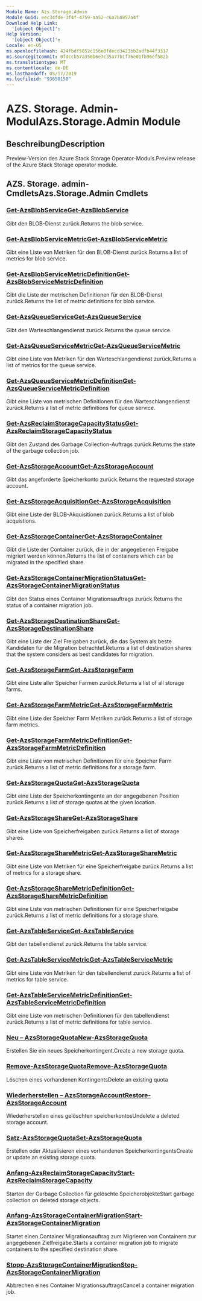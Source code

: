 ```yaml
---
Module Name: Azs.Storage.Admin
Module Guid: eec34fde-3f4f-4759-aa52-c6a7b8857a4f
Download Help Link:
  '[object Object]': 
Help Version:
  '[object Object]': 
Locale: en-US
ms.openlocfilehash: 424fbdf5852c156e0fdecd3423bb2adfb44f3317
ms.sourcegitcommit: 0fdccb57a356b6e7c35a77b1f76e01fb96ef582b
ms.translationtype: MT
ms.contentlocale: de-DE
ms.lasthandoff: 05/17/2019
ms.locfileid: "93650150"
---
```

# <span data-ttu-id="3ced5-101">AZS. Storage. Admin-Modul</span><span class="sxs-lookup"><span data-stu-id="3ced5-101">Azs.Storage.Admin Module</span></span>
## <span data-ttu-id="3ced5-102">Beschreibung</span><span class="sxs-lookup"><span data-stu-id="3ced5-102">Description</span></span>
<span data-ttu-id="3ced5-103">Preview-Version des Azure Stack Storage Operator-Moduls.</span><span class="sxs-lookup"><span data-stu-id="3ced5-103">Preview release of the Azure Stack Storage operator module.</span></span>

## <span data-ttu-id="3ced5-104">AZS. Storage. admin-Cmdlets</span><span class="sxs-lookup"><span data-stu-id="3ced5-104">Azs.Storage.Admin Cmdlets</span></span>
### [<span data-ttu-id="3ced5-105">Get-AzsBlobService</span><span class="sxs-lookup"><span data-stu-id="3ced5-105">Get-AzsBlobService</span></span>](Get-AzsBlobService.md)
<span data-ttu-id="3ced5-106">Gibt den BLOB-Dienst zurück.</span><span class="sxs-lookup"><span data-stu-id="3ced5-106">Returns the blob service.</span></span>

### [<span data-ttu-id="3ced5-107">Get-AzsBlobServiceMetric</span><span class="sxs-lookup"><span data-stu-id="3ced5-107">Get-AzsBlobServiceMetric</span></span>](Get-AzsBlobServiceMetric.md)
<span data-ttu-id="3ced5-108">Gibt eine Liste von Metriken für den BLOB-Dienst zurück.</span><span class="sxs-lookup"><span data-stu-id="3ced5-108">Returns a list of metrics for blob service.</span></span>

### [<span data-ttu-id="3ced5-109">Get-AzsBlobServiceMetricDefinition</span><span class="sxs-lookup"><span data-stu-id="3ced5-109">Get-AzsBlobServiceMetricDefinition</span></span>](Get-AzsBlobServiceMetricDefinition.md)
<span data-ttu-id="3ced5-110">Gibt die Liste der metrischen Definitionen für den BLOB-Dienst zurück.</span><span class="sxs-lookup"><span data-stu-id="3ced5-110">Returns the list of metric definitions for blob service.</span></span>

### [<span data-ttu-id="3ced5-111">Get-AzsQueueService</span><span class="sxs-lookup"><span data-stu-id="3ced5-111">Get-AzsQueueService</span></span>](Get-AzsQueueService.md)
<span data-ttu-id="3ced5-112">Gibt den Warteschlangendienst zurück.</span><span class="sxs-lookup"><span data-stu-id="3ced5-112">Returns the queue service.</span></span>

### [<span data-ttu-id="3ced5-113">Get-AzsQueueServiceMetric</span><span class="sxs-lookup"><span data-stu-id="3ced5-113">Get-AzsQueueServiceMetric</span></span>](Get-AzsQueueServiceMetric.md)
<span data-ttu-id="3ced5-114">Gibt eine Liste von Metriken für den Warteschlangendienst zurück.</span><span class="sxs-lookup"><span data-stu-id="3ced5-114">Returns a list of metrics for the queue service.</span></span>

### [<span data-ttu-id="3ced5-115">Get-AzsQueueServiceMetricDefinition</span><span class="sxs-lookup"><span data-stu-id="3ced5-115">Get-AzsQueueServiceMetricDefinition</span></span>](Get-AzsQueueServiceMetricDefinition.md)
<span data-ttu-id="3ced5-116">Gibt eine Liste von metrischen Definitionen für den Warteschlangendienst zurück.</span><span class="sxs-lookup"><span data-stu-id="3ced5-116">Returns a list of metric definitions for queue service.</span></span>

### [<span data-ttu-id="3ced5-117">Get-AzsReclaimStorageCapacityStatus</span><span class="sxs-lookup"><span data-stu-id="3ced5-117">Get-AzsReclaimStorageCapacityStatus</span></span>](Get-AzsReclaimStorageCapacityStatus.md)
<span data-ttu-id="3ced5-118">Gibt den Zustand des Garbage Collection-Auftrags zurück.</span><span class="sxs-lookup"><span data-stu-id="3ced5-118">Returns the state of the garbage collection job.</span></span>

### [<span data-ttu-id="3ced5-119">Get-AzsStorageAccount</span><span class="sxs-lookup"><span data-stu-id="3ced5-119">Get-AzsStorageAccount</span></span>](Get-AzsStorageAccount.md)
<span data-ttu-id="3ced5-120">Gibt das angeforderte Speicherkonto zurück.</span><span class="sxs-lookup"><span data-stu-id="3ced5-120">Returns the requested storage account.</span></span>

### [<span data-ttu-id="3ced5-121">Get-AzsStorageAcquisition</span><span class="sxs-lookup"><span data-stu-id="3ced5-121">Get-AzsStorageAcquisition</span></span>](Get-AzsStorageAcquisition.md)
<span data-ttu-id="3ced5-122">Gibt eine Liste der BLOB-Akquisitionen zurück.</span><span class="sxs-lookup"><span data-stu-id="3ced5-122">Returns a list of blob acquistions.</span></span>

### [<span data-ttu-id="3ced5-123">Get-AzsStorageContainer</span><span class="sxs-lookup"><span data-stu-id="3ced5-123">Get-AzsStorageContainer</span></span>](Get-AzsStorageContainer.md)
<span data-ttu-id="3ced5-124">Gibt die Liste der Container zurück, die in der angegebenen Freigabe migriert werden können.</span><span class="sxs-lookup"><span data-stu-id="3ced5-124">Returns the list of containers which can be migrated in the specified share.</span></span>

### [<span data-ttu-id="3ced5-125">Get-AzsStorageContainerMigrationStatus</span><span class="sxs-lookup"><span data-stu-id="3ced5-125">Get-AzsStorageContainerMigrationStatus</span></span>](Get-AzsStorageContainerMigrationStatus.md)
<span data-ttu-id="3ced5-126">Gibt den Status eines Container Migrationsauftrags zurück.</span><span class="sxs-lookup"><span data-stu-id="3ced5-126">Returns the status of a container migration job.</span></span>

### [<span data-ttu-id="3ced5-127">Get-AzsStorageDestinationShare</span><span class="sxs-lookup"><span data-stu-id="3ced5-127">Get-AzsStorageDestinationShare</span></span>](Get-AzsStorageDestinationShare.md)
<span data-ttu-id="3ced5-128">Gibt eine Liste der Ziel Freigaben zurück, die das System als beste Kandidaten für die Migration betrachtet.</span><span class="sxs-lookup"><span data-stu-id="3ced5-128">Returns a list of destination shares that the system considers as best candidates for migration.</span></span>

### [<span data-ttu-id="3ced5-129">Get-AzsStorageFarm</span><span class="sxs-lookup"><span data-stu-id="3ced5-129">Get-AzsStorageFarm</span></span>](Get-AzsStorageFarm.md)
<span data-ttu-id="3ced5-130">Gibt eine Liste aller Speicher Farmen zurück.</span><span class="sxs-lookup"><span data-stu-id="3ced5-130">Returns a list of all storage farms.</span></span>

### [<span data-ttu-id="3ced5-131">Get-AzsStorageFarmMetric</span><span class="sxs-lookup"><span data-stu-id="3ced5-131">Get-AzsStorageFarmMetric</span></span>](Get-AzsStorageFarmMetric.md)
<span data-ttu-id="3ced5-132">Gibt eine Liste der Speicher Farm Metriken zurück.</span><span class="sxs-lookup"><span data-stu-id="3ced5-132">Returns a list of storage farm metrics.</span></span>

### [<span data-ttu-id="3ced5-133">Get-AzsStorageFarmMetricDefinition</span><span class="sxs-lookup"><span data-stu-id="3ced5-133">Get-AzsStorageFarmMetricDefinition</span></span>](Get-AzsStorageFarmMetricDefinition.md)
<span data-ttu-id="3ced5-134">Gibt eine Liste von metrischen Definitionen für eine Speicher Farm zurück.</span><span class="sxs-lookup"><span data-stu-id="3ced5-134">Returns a list of metric definitions for a storage farm.</span></span>

### [<span data-ttu-id="3ced5-135">Get-AzsStorageQuota</span><span class="sxs-lookup"><span data-stu-id="3ced5-135">Get-AzsStorageQuota</span></span>](Get-AzsStorageQuota.md)
<span data-ttu-id="3ced5-136">Gibt eine Liste der Speicherkontingente an der angegebenen Position zurück.</span><span class="sxs-lookup"><span data-stu-id="3ced5-136">Returns a list of storage quotas at the given location.</span></span>

### [<span data-ttu-id="3ced5-137">Get-AzsStorageShare</span><span class="sxs-lookup"><span data-stu-id="3ced5-137">Get-AzsStorageShare</span></span>](Get-AzsStorageShare.md)
<span data-ttu-id="3ced5-138">Gibt eine Liste von Speicherfreigaben zurück.</span><span class="sxs-lookup"><span data-stu-id="3ced5-138">Returns a list of storage shares.</span></span>

### [<span data-ttu-id="3ced5-139">Get-AzsStorageShareMetric</span><span class="sxs-lookup"><span data-stu-id="3ced5-139">Get-AzsStorageShareMetric</span></span>](Get-AzsStorageShareMetric.md)
<span data-ttu-id="3ced5-140">Gibt eine Liste von Metriken für eine Speicherfreigabe zurück.</span><span class="sxs-lookup"><span data-stu-id="3ced5-140">Returns a list of metrics for a storage share.</span></span>

### [<span data-ttu-id="3ced5-141">Get-AzsStorageShareMetricDefinition</span><span class="sxs-lookup"><span data-stu-id="3ced5-141">Get-AzsStorageShareMetricDefinition</span></span>](Get-AzsStorageShareMetricDefinition.md)
<span data-ttu-id="3ced5-142">Gibt eine Liste von metrischen Definitionen für eine Speicherfreigabe zurück.</span><span class="sxs-lookup"><span data-stu-id="3ced5-142">Returns a list of metric definitions for a storage share.</span></span>

### [<span data-ttu-id="3ced5-143">Get-AzsTableService</span><span class="sxs-lookup"><span data-stu-id="3ced5-143">Get-AzsTableService</span></span>](Get-AzsTableService.md)
<span data-ttu-id="3ced5-144">Gibt den tabellendienst zurück.</span><span class="sxs-lookup"><span data-stu-id="3ced5-144">Returns the table service.</span></span>

### [<span data-ttu-id="3ced5-145">Get-AzsTableServiceMetric</span><span class="sxs-lookup"><span data-stu-id="3ced5-145">Get-AzsTableServiceMetric</span></span>](Get-AzsTableServiceMetric.md)
<span data-ttu-id="3ced5-146">Gibt eine Liste von Metriken für den tabellendienst zurück.</span><span class="sxs-lookup"><span data-stu-id="3ced5-146">Returns a list of metrics for table service.</span></span>

### [<span data-ttu-id="3ced5-147">Get-AzsTableServiceMetricDefinition</span><span class="sxs-lookup"><span data-stu-id="3ced5-147">Get-AzsTableServiceMetricDefinition</span></span>](Get-AzsTableServiceMetricDefinition.md)
<span data-ttu-id="3ced5-148">Gibt eine Liste von metrischen Definitionen für den tabellendienst zurück.</span><span class="sxs-lookup"><span data-stu-id="3ced5-148">Returns a list of metric definitions for table service.</span></span>

### [<span data-ttu-id="3ced5-149">Neu – AzsStorageQuota</span><span class="sxs-lookup"><span data-stu-id="3ced5-149">New-AzsStorageQuota</span></span>](New-AzsStorageQuota.md)
<span data-ttu-id="3ced5-150">Erstellen Sie ein neues Speicherkontingent.</span><span class="sxs-lookup"><span data-stu-id="3ced5-150">Create a new storage quota.</span></span>

### [<span data-ttu-id="3ced5-151">Remove-AzsStorageQuota</span><span class="sxs-lookup"><span data-stu-id="3ced5-151">Remove-AzsStorageQuota</span></span>](Remove-AzsStorageQuota.md)
<span data-ttu-id="3ced5-152">Löschen eines vorhandenen Kontingents</span><span class="sxs-lookup"><span data-stu-id="3ced5-152">Delete an existing quota</span></span>

### [<span data-ttu-id="3ced5-153">Wiederherstellen – AzsStorageAccount</span><span class="sxs-lookup"><span data-stu-id="3ced5-153">Restore-AzsStorageAccount</span></span>](Restore-AzsStorageAccount.md)
<span data-ttu-id="3ced5-154">Wiederherstellen eines gelöschten speicherkontos</span><span class="sxs-lookup"><span data-stu-id="3ced5-154">Undelete a deleted storage account.</span></span>

### [<span data-ttu-id="3ced5-155">Satz-AzsStorageQuota</span><span class="sxs-lookup"><span data-stu-id="3ced5-155">Set-AzsStorageQuota</span></span>](Set-AzsStorageQuota.md)
<span data-ttu-id="3ced5-156">Erstellen oder Aktualisieren eines vorhandenen Speicherkontingents</span><span class="sxs-lookup"><span data-stu-id="3ced5-156">Create or update an existing storage quota.</span></span>

### [<span data-ttu-id="3ced5-157">Anfang-AzsReclaimStorageCapacity</span><span class="sxs-lookup"><span data-stu-id="3ced5-157">Start-AzsReclaimStorageCapacity</span></span>](Start-AzsReclaimStorageCapacity.md)
<span data-ttu-id="3ced5-158">Starten der Garbage Collection für gelöschte Speicherobjekte</span><span class="sxs-lookup"><span data-stu-id="3ced5-158">Start garbage collection on deleted storage objects.</span></span>

### [<span data-ttu-id="3ced5-159">Anfang-AzsStorageContainerMigration</span><span class="sxs-lookup"><span data-stu-id="3ced5-159">Start-AzsStorageContainerMigration</span></span>](Start-AzsStorageContainerMigration.md)
<span data-ttu-id="3ced5-160">Startet einen Container Migrationsauftrag zum Migrieren von Containern zur angegebenen Zielfreigabe.</span><span class="sxs-lookup"><span data-stu-id="3ced5-160">Starts a container migration job to migrate containers to the specified destination share.</span></span>

### [<span data-ttu-id="3ced5-161">Stopp-AzsStorageContainerMigration</span><span class="sxs-lookup"><span data-stu-id="3ced5-161">Stop-AzsStorageContainerMigration</span></span>](Stop-AzsStorageContainerMigration.md)
<span data-ttu-id="3ced5-162">Abbrechen eines Container Migrationsauftrags</span><span class="sxs-lookup"><span data-stu-id="3ced5-162">Cancel a container migration job.</span></span>


